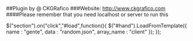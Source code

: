 ##Plugin by @ CKGRafico
###Website: http://www.ckgrafico.com
####Please remember that you need localhost or server to run this

$("section").on("click","#load",function(){
	$("#hand").LoadFromTemplate({
		name : "gente",
		data : "random.json",
		array_name : "client"
	});
});